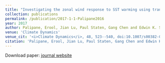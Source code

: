 ```yaml
---
title: "Investigating the zonal wind response to SST warming using transient ensemble AGCM experiments"
collection: publications
permalink: /publication/2017-1-1-Palipane2016
year: 2017
author: Palipane, Erool, Jian Lu, Paul Staten, Gang Chen and Edwin K. Schneider
venue: 'Climate Dynamics'
venue_cit: '<i>Climate Dynamics</i>, 48, 523--540, doi:10.1007/s00382-016-3092-9.'
citation: 'Palipane, Erool, Jian Lu, Paul Staten, Gang Chen and Edwin K. Schneider, 2017: Investigating the zonal wind response to SST warming using transient ensemble AGCM experiments, <i>Climate Dynamics</i>, 48, 523--540, doi:10.1007/s00382-016-3092-9.'
---
```

Download paper: [journal website](http://link.springer.com/10.1007/s00382-016-3092-9)

